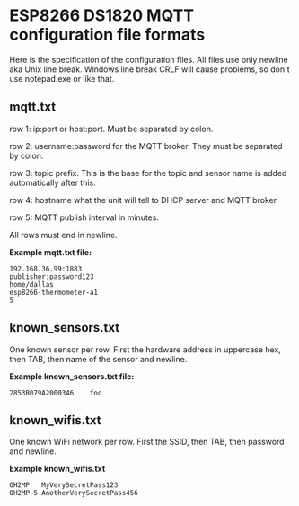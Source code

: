 # ESP8266 DS1820 MQTT configuration file formats

Here is the specification of the configuration files. All files use only newline aka Unix line break. 
Windows line break CRLF will cause problems, so don't use notepad.exe or like that.

## mqtt.txt

row 1: ip:port or host:port. Must be separated by colon.

row 2: username:password for the MQTT broker. They must be separated by colon.

row 3: topic prefix. This is the base for the topic and sensor name is added automatically after this.

row 4: hostname what the unit will tell to DHCP server and MQTT broker

row 5: MQTT publish interval in minutes.

All rows must end in newline.

**Example mqtt.txt file:**

```
192.168.36.99:1883
publisher:password123
home/dallas
esp8266-thermometer-a1
5
```

## known_sensors.txt

One known sensor per row. First the hardware address in uppercase hex, then TAB, 
then name of the sensor and newline.

**Example known_sensors.txt file:**

```
2853B079A2000346	foo

```

## known_wifis.txt

One known WiFi network per row. First the SSID, then TAB, then password and newline.

**Example known_wifis.txt**

```
OH2MP	MyVerySecretPass123
OH2MP-5	AnotherVerySecretPass456
```
